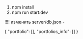 1. npm install
2. npm run start:dev

!!!! изменить server/db.json -

{
"portfolio": [],
"portfolios_info": []
}
